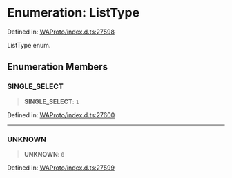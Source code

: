 # Enumeration: ListType

Defined in: [WAProto/index.d.ts:27598](https://github.com/Fokusdotid/bail/blob/fcd0cec6f26de1fb545eb2e03fa5c63fbad99d3d/WAProto/index.d.ts#L27598)

ListType enum.

## Enumeration Members

### SINGLE\_SELECT

> **SINGLE\_SELECT**: `1`

Defined in: [WAProto/index.d.ts:27600](https://github.com/Fokusdotid/bail/blob/fcd0cec6f26de1fb545eb2e03fa5c63fbad99d3d/WAProto/index.d.ts#L27600)

***

### UNKNOWN

> **UNKNOWN**: `0`

Defined in: [WAProto/index.d.ts:27599](https://github.com/Fokusdotid/bail/blob/fcd0cec6f26de1fb545eb2e03fa5c63fbad99d3d/WAProto/index.d.ts#L27599)
